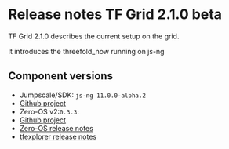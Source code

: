 # Release notes TF Grid 2.1.0 beta

TF Grid 2.1.0 describes the current setup on the grid.

It introduces the threefold_now running on js-ng

## Component versions

- Jumpscale/SDK: `js-ng 11.0.0-alpha.2`
- [Github project](https://github.com/orgs/Threefoldtech/projects/104)
- Zero-OS v2:`0.3.3`:
- [Github project](https://github.com/orgs/Threefoldtech/projects/89)
- [Zero-OS release notes](https://github.com/Threefoldtech/zos/releases/tag/v0.3.3)
- [tfexplorer release notes](https://github.com/Threefoldtech/tfexplorer/releases/tag/v0.3.1)